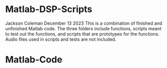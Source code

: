 # Matlab-DSP-Scripts
Jackson Coleman
December 13 2023
This is a combination of finished and unfinished Matlab code. The three folders include functions, scripts meant to test out the functions, and scripts that are prototypes for the functions. Audio files used in scripts and tests are not included.
# Matlab-Code
